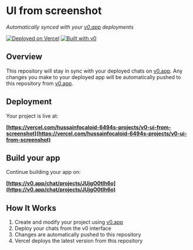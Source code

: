 # UI from screenshot

*Automatically synced with your [v0.app](https://v0.app) deployments*

[![Deployed on Vercel](https://img.shields.io/badge/Deployed%20on-Vercel-black?style=for-the-badge&logo=vercel)](https://vercel.com/hussainfocaloid-6494s-projects/v0-ui-from-screenshot)
[![Built with v0](https://img.shields.io/badge/Built%20with-v0.app-black?style=for-the-badge)](https://v0.app/chat/projects/JUjgO0tIh6o)

## Overview

This repository will stay in sync with your deployed chats on [v0.app](https://v0.app).
Any changes you make to your deployed app will be automatically pushed to this repository from [v0.app](https://v0.app).

## Deployment

Your project is live at:

**[https://vercel.com/hussainfocaloid-6494s-projects/v0-ui-from-screenshot](https://vercel.com/hussainfocaloid-6494s-projects/v0-ui-from-screenshot)**

## Build your app

Continue building your app on:

**[https://v0.app/chat/projects/JUjgO0tIh6o](https://v0.app/chat/projects/JUjgO0tIh6o)**

## How It Works

1. Create and modify your project using [v0.app](https://v0.app)
2. Deploy your chats from the v0 interface
3. Changes are automatically pushed to this repository
4. Vercel deploys the latest version from this repository